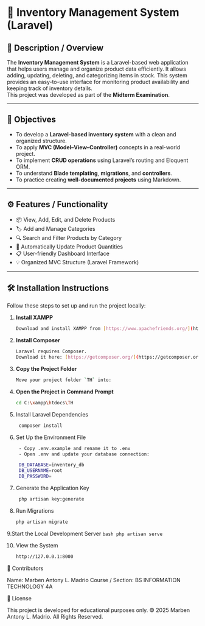# 🧾 Inventory Management System (Laravel)

## 📖 Description / Overview
The **Inventory Management System** is a Laravel-based web application that helps users manage and organize product data efficiently. It allows adding, updating, deleting, and categorizing items in stock. This system provides an easy-to-use interface for monitoring product availability and keeping track of inventory details.  
This project was developed as part of the **Midterm Examination**.

---

## 🎯 Objectives
- To develop a **Laravel-based inventory system** with a clean and organized structure.
- To apply **MVC (Model–View–Controller)** concepts in a real-world project.
- To implement **CRUD operations** using Laravel’s routing and Eloquent ORM.
- To understand **Blade templating**, **migrations**, and **controllers**.
- To practice creating **well-documented projects** using Markdown.

---

## ⚙️ Features / Functionality
- 📦 View, Add, Edit, and Delete Products  
- 🏷️ Add and Manage Categories  
- 🔍 Search and Filter Products by Category  
- 🧮 Automatically Update Product Quantities  
- 📋 User-friendly Dashboard Interface  
- 💡 Organized MVC Structure (Laravel Framework)  

---

## 🛠️ Installation Instructions

Follow these steps to set up and run the project locally:

1. **Install XAMPP**
   ```bash  
   Download and install XAMPP from [https://www.apachefriends.org/](https://www.apachefriends.org/).
   ```
   
2. **Install Composer**
   ```bash
   Laravel requires Composer.  
   Download it here: [https://getcomposer.org/](https://getcomposer.org/).
    ```
3. **Copy the Project Folder**
   ```bash
   Move your project folder `TH` into:
    ```
4. **Open the Project in Command Prompt**
    ```bash
    cd C:\xampp\htdocs\TH
    ```
    
5. Install Laravel Dependencies
   ```bash
    composer install
   ```

6. Set Up the Environment File
   ```bash
    - Copy .env.example and rename it to .env
    - Open .env and update your database connection:

    DB_DATABASE=inventory_db
    DB_USERNAME=root
    DB_PASSWORD=
    ```
7. Generate the Application Key
   ```bash
    php artisan key:generate
    ```
   
8. Run Migrations
    ```bash
    php artisan migrate
    ```

9.Start the Local Development Server
    ```bash
    php artisan serve
    ```

10. View the System
    ```bash
    http://127.0.0.1:8000
    ```


👥 Contributors

Name: Marben Antony L. Madrio
Course / Section: BS INFORMATION TECHNOLOGY 4A


📜 License

This project is developed for educational purposes only.
© 2025 Marben Antony L. Madrio. All Rights Reserved.



